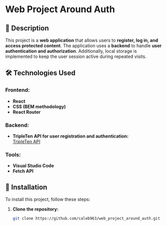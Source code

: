 # Web Project Around Auth  

## 📌 Description  
This project is a **web application** that allows users to **register, log in, and access protected content**. The application uses a **backend** to handle **user authentication and authorization**. Additionally, local storage is implemented to keep the user session active during repeated visits.  

## 🛠 Technologies Used  

### **Frontend:**  
- **React**  
- **CSS (BEM methodology)**  
- **React Router**  

### **Backend:**  
- **TripleTen API for user registration and authentication:**  
  [TripleTen API](https://tripleten.desarrollointerno.com)  

### **Tools:**  
- **Visual Studio Code**  
- **Fetch API**  

## 📂 Installation  

To install this project, follow these steps:  

1. **Clone the repository:**  
   ```bash
   git clone https://github.com/caleb963/web_project_around_auth.git
